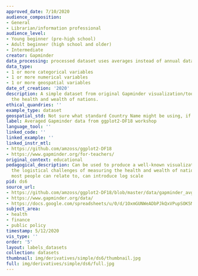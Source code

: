 ```yaml
---
approved_date: 7/10/2020
audience_composition:
- General
- Librarian/information professional
audience_level:
- Young beginner (pre-high school)
- Adult beginner (high school and older)
- Intermediate
creator: Gapminder
data_processing: processed dataset uses averages instead of annual data
data_type:
- 1 or more categorical variables
- 1 or more numerical variables
- 1 or more geospatial variables
date_of_creation: '2020'
description: A simple dataset from original Gapminder visualization/tool to describe
  the health and wealth of nations.
ethical_quandries: ''
example_type: dataset
geospatial_std: Not sure what standard Country Name might be using, if any
label: Averaged Gapminder data from ggplot2-DF18 workshop
language_tool: ''
linked_code: ''
linked_example: ''
linked_instr_mtl:
- https://github.com/amzoss/ggplot2-DF18
- https://www.gapminder.org/for-teachers/
original_context: educational
pedagogical_description: Can be used to produce a well-known visualization, can discuss
  the logistical challenges of measuring the health and wealth of nations, uses data
  most people can relate to, can introduce log scale
pid: ds6
source_url:
- https://github.com/amzoss/ggplot2-DF18/blob/master/data/gapminder_avg.csv
- https://www.gapminder.org/data/
- https://docs.google.com/spreadsheets/u/0/d/1OxmGUNWeADbPJkQxVPupSOK5MbAECdqThnvyPrwG5Os/pub?gid=1
subject_area:
- health
- finance
- public policy
timestamp: 5/12/2020
vis_type: ''
order: '5'
layout: labels_datasets
collection: datasets
thumbnail: img/derivatives/simple/ds6/thumbnail.jpg
full: img/derivatives/simple/ds6/full.jpg
---
```

